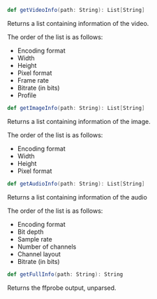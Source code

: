 ```scala
def getVideoInfo(path: String): List[String]
```
Returns a list containing information of the video.

The order of the list is as follows:
* Encoding format
* Width
* Height
* Pixel format
* Frame rate
* Bitrate (in bits)
* Profile

```scala
def getImageInfo(path: String): List[String]
```
Returns a list containing information of the image.

The order of the list is as follows:
* Encoding format
* Width
* Height
* Pixel format

```scala
def getAudioInfo(path: String): List[String]
```
Returns a list containing information of the audio

The order of the list is as follows:
* Encoding format
* Bit depth
* Sample rate
* Number of channels
* Channel layout
* Bitrate (in bits)

```scala
def getFullInfo(path: String): String
```
Returns the ffprobe output, unparsed.

